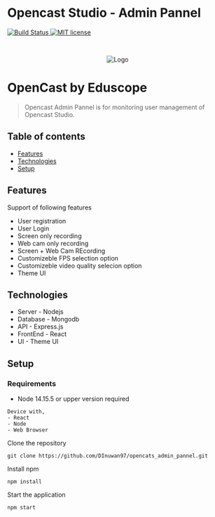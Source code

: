 Opencast Studio - Admin Pannel
===============================

[![Build Status](https://travis-ci.com/elan-ev/opencast-studio.svg?branch=master)
](https://travis-ci.com/elan-ev/opencast-studio)
[![MIT license](https://img.shields.io/github/license/elan-ev/opencast-studio)
](https://github.com/elan-ev/opencast-studio/blob/master/LICENSE)

<br />
<p align="center">
  <a>
    <img src="https://drive.google.com/uc?export=view&id=1ej5eOJO3LV4_fbPLle7d-753AR9AX2tz" alt="Logo" >
  </a>
  
# OpenCast by Eduscope
> Opencast Admin Pannel is for monitoring user management of Opencast Studio.

## Table of contents
* [Features](#features)
* [Technologies](#Technologies)
* [Setup](#setup)

## Features
Support of following features
* User registration
* User Login
* Screen only recording
* Web cam only recording
* Screen + Web Cam REcording
* Customizeble FPS selection option
* Customizeble video quality selecion option
* Theme UI

## Technologies
* Server - Nodejs
* Database - Mongodb
* API - Express.js
* FrontEnd - React
* UI - Theme UI

## Setup

### Requirements 
- Node 14.15.5 or upper version required
```
Device with, 
- React
- Node
- Web Browser
```
Clone the repository
```
git clone https://github.com/DInuwan97/opencats_admin_pannel.git
```
Install npm
```
npm install
```
Start the application
```
npm start
```

